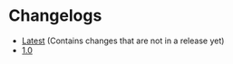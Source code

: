 # Changelogs

- [Latest](latest) (Contains changes that are not in a release yet)
- [1.0](changelog-1.0)
